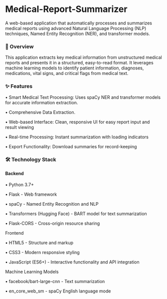 # Medical-Report-Summarizer
A web-based application that automatically processes and summarizes medical reports using advanced Natural Language Processing (NLP) techniques, Named Entity Recognition (NER), and transformer models.
<h3>🎯 Overview</h3>
This application extracts key medical information from unstructured medical reports and presents it in a structured, easy-to-read format. It leverages machine learning models to identify patient information, diagnoses, medications, vital signs, and critical flags from medical text.
<h3>✨ Features</h3>

• Smart Medical Text Processing: Uses spaCy NER and transformer models for accurate information extraction.

• Comprehensive Data Extraction.

• Web-based Interface: Clean, responsive UI for easy report input and result viewing

• Real-time Processing: Instant summarization with loading indicators

• Export Functionality: Download summaries for record-keeping


<h3>🛠 Technology Stack</h3>

<h4>Backend</h4>

• Python 3.7+

• Flask - Web framework

• spaCy - Named Entity Recognition and NLP

• Transformers (Hugging Face) - BART model for text summarization

• Flask-CORS - Cross-origin resource sharing

Frontend

• HTML5 - Structure and markup

• CSS3 - Modern responsive styling

• JavaScript (ES6+) - Interactive functionality and API integration

Machine Learning Models

• facebook/bart-large-cnn - Text summarization

• en_core_web_sm - spaCy English language mode
